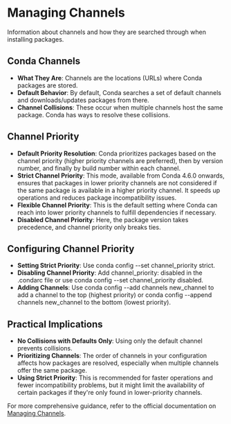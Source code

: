 
# Managing Channels

Information about channels and how they are searched through when installing packages.

## Conda Channels

- **What They Are**: Channels are the locations (URLs) where Conda packages are stored.
- **Default Behavior**: By default, Conda searches a set of default channels and downloads/updates packages from there.
- **Channel Collisions**: These occur when multiple channels host the same package. Conda has ways to resolve these collisions.

## Channel Priority

- **Default Priority Resolution**: Conda prioritizes packages based on the channel priority (higher priority channels are preferred), then by version number, and finally by build number within each channel.
- **Strict Channel Priority**: This mode, available from Conda 4.6.0 onwards, ensures that packages in lower priority channels are not considered if the same package is available in a higher priority channel. It speeds up operations and reduces package incompatibility issues.
- **Flexible Channel Priority**: This is the default setting where Conda can reach into lower priority channels to fulfill dependencies if necessary.
- **Disabled Channel Priority**: Here, the package version takes precedence, and channel priority only breaks ties.

## Configuring Channel Priority

- **Setting Strict Priority**: Use conda config --set channel_priority strict.
- **Disabling Channel Priority**: Add channel_priority: disabled in the .condarc file or use conda config --set channel_priority disabled.
- **Adding Channels**: Use conda config --add channels new_channel to add a channel to the top (highest priority) or conda config --append channels new_channel to the bottom (lowest priority).

## Practical Implications

- **No Collisions with Defaults Only**: Using only the default channel prevents collisions.
- **Prioritizing Channels**: The order of channels in your configuration affects how packages are resolved, especially when multiple channels offer the same package.
- **Using Strict Priority**: This is recommended for faster operations and fewer incompatibility problems, but it might limit the availability of certain packages if they're only found in lower-priority channels.

For more comprehensive guidance, refer to the official documentation on [Managing Channels](https://conda.io/projects/conda/en/latest/user-guide/tasks/manage-channels.html).
